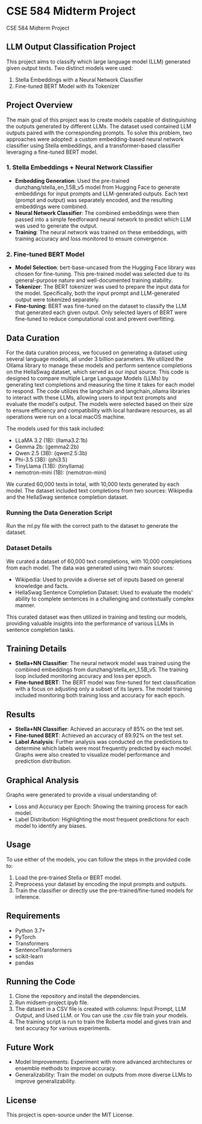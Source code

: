 # CSE 584 Midterm Project
CSE 584 Midterm Project

## LLM Output Classification Project

This project aims to classify which large language model (LLM) generated given output texts. Two distinct models were used:

1. Stella Embeddings with a Neural Network Classifier
2. Fine-tuned BERT Model with its Tokenizer

## Project Overview

The main goal of this project was to create models capable of distinguishing the outputs generated by different LLMs. The dataset used contained LLM outputs paired with the corresponding prompts. To solve this problem, two approaches were adopted: a custom embedding-based neural network classifier using Stella embeddings, and a transformer-based classifier leveraging a fine-tuned BERT model.

### 1. Stella Embeddings + Neural Network Classifier

- **Embedding Generation**: Used the pre-trained dunzhang/stella_en_1.5B_v5 model from Hugging Face to generate embeddings for input prompts and LLM-generated outputs. Each text (prompt and output) was separately encoded, and the resulting embeddings were combined.
- **Neural Network Classifier**: The combined embeddings were then passed into a simple feedforward neural network to predict which LLM was used to generate the output.
- **Training**: The neural network was trained on these embeddings, with training accuracy and loss monitored to ensure convergence.

### 2. Fine-tuned BERT Model

- **Model Selection**: bert-base-uncased from the Hugging Face library was chosen for fine-tuning. This pre-trained model was selected due to its general-purpose nature and well-documented training stability.
- **Tokenizer**: The BERT tokenizer was used to prepare the input data for the model. Specifically, both the input prompt and LLM-generated output were tokenized separately.
- **Fine-tuning**: BERT was fine-tuned on the dataset to classify the LLM that generated each given output. Only selected layers of BERT were fine-tuned to reduce computational cost and prevent overfitting.

## Data Curation

For the data curation process, we focused on generating a dataset using several language models, all under 3 billion parameters. We utilized the Ollama library to manage these models and perform sentence completions on the HellaSwag dataset, which served as our input source. This code is designed to compare multiple Large Language Models (LLMs) by generating text completions and measuring the time it takes for each model to respond. The code utilizes the langchain and langchain_ollama libraries to interact with these LLMs, allowing users to input text prompts and evaluate the model's output. The models were selected based on their size to ensure efficiency and compatibility with local hardware resources, as all operations were run on a local macOS machine.

The models used for this task included:

- LLaMA 3.2 (1B): (llama3.2:1b)
- Gemma 2b: (gemma2:2b)
- Qwen 2.5 (3B): (qwen2.5:3b)
- Phi-3.5 (3B): (phi3.5)
- TinyLlama (1.1B): (tinyllama)
- nemotron-mini (1B): (nemotron-mini)

We curated 60,000 texts in total, with 10,000 texts generated by each model. The dataset included text completions from two sources: Wikipedia and the HellaSwag sentence completion dataset.

### Running the Data Generation Script
Run the ml.py file with the correct path to the dataset to generate the dataset.

### Dataset Details

We curated a dataset of 60,000 text completions, with 10,000 completions from each model. The data was generated using two main sources:

- Wikipedia: Used to provide a diverse set of inputs based on general knowledge and facts.
- HellaSwag Sentence Completion Dataset: Used to evaluate the models' ability to complete sentences in a challenging and contextually complex manner.

This curated dataset was then utilized in training and testing our models, providing valuable insights into the performance of various LLMs in sentence completion tasks.

## Training Details

- **Stella+NN Classifier**: The neural network model was trained using the combined embeddings from dunzhang/stella_en_1.5B_v5. The training loop included monitoring accuracy and loss per epoch.
- **Fine-tuned BERT**: The BERT model was fine-tuned for text classification with a focus on adjusting only a subset of its layers. The model training included monitoring both training loss and accuracy for each epoch.

## Results

- **Stella+NN Classifier**: Achieved an accuracy of 85% on the test set.
- **Fine-tuned BERT**: Achieved an accuracy of 89.92% on the test set.
- **Label Analysis**: Further analysis was conducted on the predictions to determine which labels were most frequently predicted by each model. Graphs were also created to visualize model performance and prediction distribution.

## Graphical Analysis

Graphs were generated to provide a visual understanding of:

- Loss and Accuracy per Epoch: Showing the training process for each model.
- Label Distribution: Highlighting the most frequent predictions for each model to identify any biases.

## Usage

To use either of the models, you can follow the steps in the provided code to:

1. Load the pre-trained Stella or BERT model.
2. Preprocess your dataset by encoding the input prompts and outputs.
3. Train the classifier or directly use the pre-trained/fine-tuned models for inference.

## Requirements

- Python 3.7+
- PyTorch
- Transformers
- SentenceTransformers
- scikit-learn
- pandas

## Running the Code

1. Clone the repository and install the dependencies.
2. Run midsem-project.ipyb file.
3. The dataset in a CSV file is created with columns: Input Prompt, LLM Output, and Used LLM. or You can use the .csv file train your models.
4. The training script is run to train the Roberta model and gives train and test accuracy for various experiments.

## Future Work

- Model Improvements: Experiment with more advanced architectures or ensemble methods to improve accuracy.
- Generalizability: Train the model on outputs from more diverse LLMs to improve generalizability.

## License

This project is open-source under the MIT License.
